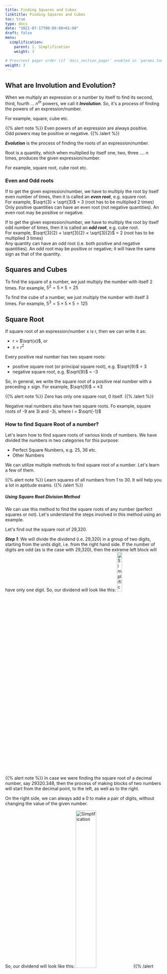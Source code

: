```yaml
---
title: Finding Squares and Cubes
linktitle: Finding Squares and Cubes 
toc: true
type: docs
date: "2021-07-17T00:00:00+01:00"
draft: false
menu:
  simplification:
    parent: 1. Simplification
    weight: 3

# Prev/next pager order (if `docs_section_pager` enabled in `params.toml`)
weight: 3
---
```


## What are Involution and Evolution?

When we multiply an expression or a number by itself to find its second, third, fourth ... $n^{th}$ powers, we call it ***Involution***. So, it's a process of finding the powers of an expression/number. 

For example, square, cube etc. 

{{% alert note %}}
Even powers of an expression are always positive. <br>
Odd powers may be positive or negative. 
{{% /alert %}}

***Evolution*** is the process of finding the roots of an expression/number. 

Root is a quantity, which when multiplied by itself one, two, three .... n times, produces the given expression/number.

For example, square root, cube root etc. 

###  Even and Odd roots

If to get the given expression/number, we have to multiply the root by itself even number of times, then it is called an ***even root***, e.g. square root. <br>
For example, $\sqrt{3} × \sqrt{3}$ = 3 (root has to be multiplied 2 times)<br>
Only positive quantities can have an even root (not negative quantities). An even root may be positive or negative.  

If to get the given expression/number, we have to multiply the root by itself odd number of times, then it is called an ***odd root***, e.g. cube root. <br >
For example, $\sqrt[3]{2} × \sqrt[3]{2} × \sqrt[3]{2}$ = 2 (root has to be multiplied 3 times) <br>
Any quantity can have an odd root (i.e. both positive and negative quantities). An odd root may be positive or negative; it will have the same sign as that of the quantity.  

## Squares and Cubes

To find the square of a number, we just multiply the number with itself 2 times. For example, $5^2 = 5 × 5 = 25$

To find the cube of a number, we just multiply the number with itself 3 times. For example, $5^3 = 5 × 5 × 5 = 125$


## Square Root 

If square root of an expression/number x is r, then we can write it as:
* r = $\sqrt{x}$, or
* x = $r^2$

Every positive real number has two square roots:
* positive square root (or principal square root), e.g. $\sqrt{9}$ = 3
* negative square root, e.g. $\sqrt{9}$ = -3

So, in general, we write the square root of a positive real number with a preceding ± sign. For example, $\sqrt{9}$ = ±3

{{% alert note %}}
Zero has only one square root, 0 itself. 
{{% /alert %}}

Negative real numbers also have two square roots. Fo example, square roots of -9 are 3i and -3i, where i = $\sqrt{-1}$

### How to find Square Root of a number? 

Let's learn how to find square roots of various kinds of numbers. We have divided the numbers in two categories for this purpose:
* Perfect Square Numbers, e.g. 25, 36 etc. 
* Other Numbers

We can utilize multiple methods to find square root of a number. Let's learn a few of them. 

{{% alert note %}}
Learn squares of all numbers from 1 to 30. It will help you a lot in aptitude exams. 
{{% /alert %}}

##### Using Square Root Division Method

We can use this method to find the square roots of any number (perfect squares or not). Let's understand the steps involved in this method using an example. 

Let's find out the square root of 29,320.

***Step 1***: We will divide the dividend (i.e. 29,320) in a group of two digits, starting from the units digit, i.e. from the right hand side. If the number of digits are odd (as is the case with 29,320), then the extreme left block will have only one digit. So, our dividend will look like this:
<img src="../../../media/simplification/simplification-1.png" alt="Simplification" style="width:18%;height:18%;">

{{% alert note %}}
In case we were finding the square root of a decimal number, say 29320.348, then the process of making blocks of two numbers will start from the decimal point, to the left, as well as to the right. 

On the right side, we can always add a 0 to make a pair of digits, without changing the value of the given number. 

So, our dividend will look like this:
<img src="../../../media/simplification/simplification-7.png" alt="Simplification" style="width:36%;height:36%;">
{{% /alert %}}

***Step 2***: So, we know the dividend. But what about divisor? 

In Square Root Division Method we have to drive our divisor in each step. That is, it will keep on changing. 

For the first step of our calculation, we will consider the leftmost block of digits in our dividend, i.e. 2. Our divisor for this step will be the integral part of the square root of 2. We know that 2 falls between 1 and 4. So, it's square root must be 1.something. It's integral part is 1, which will be our first divisor. 

We will write this in place of the divisor, and also on top of the horizontal line as quotient. It has been shown in the figure below:
<img src="../../../media/simplification/simplification-2.png" alt="Simplification" style="width:27%;height:27%;">

{{% alert note %}}
Eventually, at the end of all the steps, the number above the horizontal bar will be our required square root. 
{{% /alert %}}

***Step 3***: Now, multiply this number with itslf, and subtract it from the leftmost block of numbers. 

So, we get 2 - (1 × 1) = 2 - 1 = 1

Thereafter, bring down the next block of two digits to get the new dividend, 193. 
<img src="../../../media/simplification/simplification-3.png" alt="Simplification" style="width:27%;height:27%;">

***Step 4***: So, we know the new dividend. But what about the new divisor?

The new divisor will have two parts:
* The first part can be drived by adding the divisor of the last step to its unit digit. In our case, it will be 1 (last divisor) + 1 (unit digit of last divisor) = 2
* Let the second part of the divisor be x. So, our new divisor will be 2x. Now, find such a value of the digit x, such that (2x) × x is the greatest possible number that is less than or equal to the new dividend. 

In our case, if we put x = 7, then 27 × 7 = 189 (which is less than 193); while 28 × 8 = 224 (which is more than 193). So, our new divisor is 27. We will place this new value of x (i.e. 7) at the top of the horizontal bar too. 

Now, substract this product from the dividend, i.e. 193 - 189 = 4

Thereafter, bring down the next block of two digits to get the new dividend, 420. 
<img src="../../../media/simplification/simplification-4.png" alt="Simplification" style="width:27%;height:27%;">

***Step 5***: So, we know the new dividend. But what about the new divisor?

The process that we followed in the above step should be followed again. 

The new divisor will have two parts:
* The first part can be drived by adding the divisor of the last step to its unit digit. In our case, it will be 27 (last divisor) + 7 (unit digit of last divisor) = 34
* Let the second part of the divisor be x. So, our new divisor will be 34x. Now, find such a value of the digit x, such that (34x) × x is the greatest possible number that is less than or equal to the new dividend. 

In our case, if we put x = 1, then 341 × 1 = 341 (which is less than 420); while 342 × 2 = 684 (which is more than 420). So, our new divisor is 341. We will place this new value of x (i.e. 1) at the top of the horizontal bar too. 

Now, substract this product from the dividend, i.e. 420 - 341 = 79

{{% alert note %}}
If our number 29,320 would have been a perfect square, then we would have got 0 as remainder in this step. That is, in case of perfect squares, when there will be no more digits left to be brought down, we will get a remainder of 0.

However, as we got a remainder here, it means that our required square root must have a decimal component. 
{{% /alert %}}

Thereafter, bring down the next block of two digits to get the new dividend. As, no numbers are left, we will put a decimal point in the quotient, and add two zeroes to 79 to get the new dividend, 7900. 
<img src="../../../media/simplification/simplification-5.png" alt="Simplification" style="width:27%;height:27%;">

{{% alert note %}}
In case we were finding the square root of a decimal number, say 29320.348, then we would have brought down the next block of two digits (written after the decimal point). 
{{% /alert %}}

***Step 6***: So, we know the new dividend. But what about the new divisor?

The process that we followed in the above step should be followed again. 

The new divisor will have two parts:
* The first part can be drived by adding the divisor of the last step to its unit digit. In our case, it will be 341 (last divisor) + 1 (unit digit of last divisor) = 342
* Let the second part of the divisor be x. So, our new divisor will be 342x. Now, find such a value of the digit x, such that (342x) × x is the greatest possible number that is less than or equal to the new dividend. 

In our case, if we put x = 2, then 3422 × 2 = 6844 (which is less than 7900); while 3423 × 3 = 10269 (which is more than 7900). So, our new divisor is 3422. We will place this new value of x (i.e. 2) at the top of the horizontal bar too. 

Now, substract this product from the dividend, i.e. 7900 - 6844 = 1056

Thereafter, add two zeroes to 1056 to get the new dividend, 105600. 
<img src="../../../media/simplification/simplification-6.png" alt="Simplification" style="width:27%;height:27%;">

{{% alert note %}}
We can continue this process to get more and more precise values of the required square root (written on the top of the topmost horizontal bar).
{{% /alert %}}


##### Hit and Try Method

Make a rough estimate of the square root of a number, and check if your estimate is true by multiplying that number by itself. Make adequate corrections if the resulting number is less/more than the given number. 

This method works fine for smaller numbers. Let's see a few examples. 

Say, we have to find the square root of 529. Now, we already know that $20^2$ = 400, and $25^2$ = 625. So, the required number must be more than 20, but less than 25. 529 seems closer to 625 than 400. So, our required root must be closer to 25 than 20. Let's check $23^2$ - it's value is 529. Bingo!

{{% alert note %}}
As the last digit of 529 is 9, we could easily have guessed that it must be a square of a number whose last digit is 3 (because 3 × 3 = 9).
{{% /alert %}}

We can also use the above method to find approximate square root values of numbers that are not perfect squares. 


## Cube Root 

If cube root of an expression/number x is r, then we can write it as:
* r = $\sqrt[3]{x}$, or
* x = $r^3$

Every real number (positive or negative) has three cube roots:
* one real cube root, e.g. $\sqrt[3]{27}$ = 3 (because $3^3$ = 27), and $\sqrt[3]{-27}$ = -3 (because $-3^3$ = -27)
* two complex cube roots, e.g. apart from the real cube root 1, the number 1 has two complex cube roots too → $(-\frac{1}{2} + i\frac{\sqrt{3}}{2})$ and $(-\frac{1}{2} - i\frac{\sqrt{3}}{2})$

{{% alert note %}}
Zero has only one cube root, 0 itself. 
{{% /alert %}}
